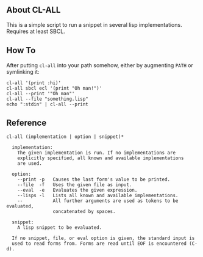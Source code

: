 ## About CL-ALL
This is a simple script to run a snippet in several lisp implementations. Requires at least SBCL.

## How To
After putting `cl-all` into your path somehow, either by augmenting `PATH` or symlinking it:

    cl-all '(print :hi)'
    cl-all sbcl ecl '(print "Oh man!")'
    cl-all --print '"Oh man"'
    cl-all --file "something.lisp"
    echo ":stdin" | cl-all --print

## Reference

    cl-all (implementation | option | snippet)*
    
      implementation:
        The given implementation is run. If no implementations are
        explicitly specified, all known and available implementations
        are used.
    
      option:
        --print -p   Causes the last form's value to be printed.
        --file  -f   Uses the given file as input.
        --eval  -e   Evaluates the given expression.
        --lisps -l   Lists all known and available implementations.
        --           All further arguments are used as tokens to be evaluated,
                     concatenated by spaces.

      snippet:
        A lisp snippet to be evaluated.

      If no snippet, file, or eval option is given, the standard input is
      used to read forms from. Forms are read until EOF is encountered (C-d).
